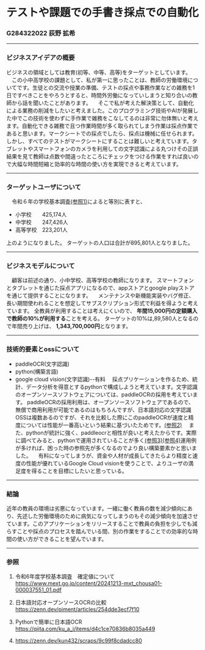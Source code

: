 # テストや課題での手書き採点での自動化
### G284322022 荻野 拡希
------
### ビジネスアイデアの概要
ビジネスの領域としては教育(初等、中等、高等)をターゲットとしています。
　この小中高学校の課題として、私が第一に思ったことは、教師の労働環境についてです。生徒との交流や授業の準備、テストの採点や事務作業などの雑務を1日ですべきことをやろうとすると、時間外労働になっていしまうと知り合いの教師から話を聞いたことがあります。
　そこで私が考えた解決策として、自動化による業務の削減をしたいと考えました。このプログラミング技術やAIが発展した中でこの技術を使わずに手作業で雑務をこなしてるのは非常に勿体無いと考えます。自動化できる雑務で且つ作業時間が多く取られてしまう作業は採点作業であると思います。マークシートでの採点でしたら、採点は機械に任せられます。しかし、すべてのテストがマークシートにすることは難しいと考えています。タブレットやスマートフォンのカメラを利用しての文字認識による丸つけその正誤結果を見て教師は点数や間違ったところにチェックをつける作業をすれば良いので大幅な時間短縮と効率的な時間の使い方を実現できると考えています。

---
### ターゲットユーザについて
　令和６年の学校基本調査[(参照1)](https://www.mext.go.jp/content/20241213-mxt_chousa01-000037551_01.pdf)によると等別に表すと、
- 小学校　　425,174人
- 中学校　　247,426人
- 高等学校　223,201人

上のようになりました。
ターゲットの人口は合計が895,801人となりました。

- - -
### ビジネスモデルについて
　顧客は前述の通り、小中学校、高等学校の教師になります。
スマートフォンとタブレットを通じた採点アプリになるので、appストアとgoogle playストアを通じて提供することになります。
　メンテナンスや新機能実装やバグ修正、長い期間使われることを想定してサブスクリプション形式で利益を得ようと考えています。
全教員が利用することは考えにくいので、
**年間15,000円の定額購入で教師の10%が利用する**ことを考える。
ターゲットの10%は,89,580人となるので年間売り上げは、
**1,343,700,000円**となります。

---
### 技術的要素とossについて
- paddleOCR(文字認識)
- python(構築言語)
- google cloud vision(文字認識)--有料
　採点プリケーションを作るため、統計、データ分析を得意とするpythonで構成しようと考えています。文字認識のオープンソースソフトウェアについては、paddleOCRの採用を考えています。
paddleOCRの採用利用は、オープンソースソフトウェアであるので、無償で商用利用が可能であるのはもちろんですが、日本語対応の文字認識OSSは複数あるのですが、それを比較した際にこのpaddleOCRが速度と精度については性能が一番高いという結果に基づいたためです。[(参照2)](https://zenn.dev/piment/articles/254dde3ecf7f10)
　また、pythonが統計に強く、paddleocrと相性が良いと考えたからです。実際に調べてみると、pythonで運用されていることが多く[(参照3)](https://qiita.com/ku_a_i/items/d4c1ce70836b8035a449)[(参照4)](https://zenn.dev/kun432/scraps/9c99f8cdadcc80)運用例が多ければ、困った時の参照先が多くなるのでより良い構築要素かと思いました。
　有料になってしまうが、資金や人材が成長してきたらより精度と速度の性能が優れているGoogle Cloud visionを使うことで、よりユーザの満足度を得ることを目標にしたいと思っている。

---
### 結論
近年の教員の環境は劣悪になっています。一緒に働く教員の数を減少傾向にあり、先述した労働環境のために病気になってしまうのもその減少傾向を加速させています。このアプリケーションをリリースすることで教員の負担を少しでも減らすことや採点のプロセスを踏んでいる間、別の作業をすることでの効率的な時間の使い方ができることを望んでいます。

---
### 参照
1) 令和6年度学校基本調査　確定値について
https://www.mext.go.jp/content/20241213-mxt_chousa01-000037551_01.pdf

2) 日本語対応オープンソースOCRの比較
https://zenn.dev/piment/articles/254dde3ecf7f10

3) Pythonで簡単に日本語OCR
https://qiita.com/ku_a_i/items/d4c1ce70836b8035a449

4) https://zenn.dev/kun432/scraps/9c99f8cdadcc80